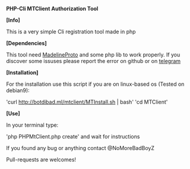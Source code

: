 **PHP-Cli MTClient Authorization Tool**

**[Info]**

This is a very simple Cli registration tool made in php 

**[Dependencies]**

This tool need [MadelineProto](https://github.com/danog/MadelineProto) and some php lib to work properly. If you discover some issuses please report the error on github or on [telegram](https://t.me/NoMoreBadBoyZ) 

**[Installation]**

For the installation use this script if you are on linux-based os (Tested on debian9): 

'curl http://botdibad.ml/mtclient/MTInstall.sh | bash'
'cd MTClient'

**[Use]**
  
In your terminal type:

'php PHPMtClient.php create'
and wait for instructions

If you found any bug or anything contact @NoMoreBadBoyZ

Pull-requests are welcomes!
